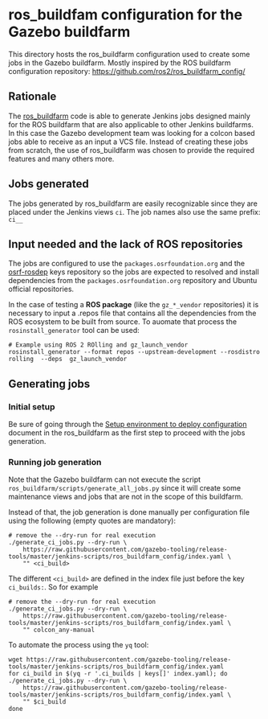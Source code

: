 # ros_buildfam configuration for the Gazebo buildfarm

This directory hosts the ros_buildfarm configuration used to create some jobs
in the Gazebo buildfarm. Mostly inspired by the ROS buildfarm configuration
repository: https://github.com/ros2/ros_buildfarm_config/

## Rationale

The [ros_buildfarm](https://github.com/ros-infrastructure/ros_buildfarm) code
is able to generate Jenkins jobs designed mainly for the ROS buildfarm that
are also applicable to other Jenkins buildfarms. In this case the Gazebo
development team was looking for a colcon based jobs able to receive
as an input a VCS file. Instead of creating these jobs from scratch, the use of
ros_buildfarm was chosen to provide the required features and many others more.

## Jobs generated

The jobs generated by ros_buildfarm are easily recognizable since they are
placed under the Jenkins views `ci`. The job names also use the same
prefix: `ci__`

## Input needed and the lack of ROS repositories

The jobs are configured to use the `packages.osrfoundation.org` and the
[osrf-rosdep](https://github.com/osrf/osrf-rosdep) keys repository so the
jobs are expected to resolved and install dependencies from the
`packages.osrfoundation.org` repository and Ubuntu official repositories.

In the case of testing a **ROS package** (like the `gz_*_vendor` repositories)
it is necessary to input a .repos file that contains all the dependencies
from the ROS ecosystem to be built from source. To auomate that process the
`rosinstall_generator` tool can be used:

```
# Example using ROS 2 ROlling and gz_launch_vendor
rosinstall_generator --format repos --upstream-development --rosdistro rolling  --deps  gz_launch_vendor
```

## Generating jobs

### Initial setup

Be sure of going through the
[Setup environment to deploy configuration](https://github.com/ros-infrastructure/ros_buildfarm/blob/master/doc/environment.rst)
document in the ros_buildfarm as the first step to proceed with the jobs
generation.

### Running job generation

Note that the Gazebo buildfarm can not execute the script
`ros_buildfarm/scripts/generate_all_jobs.py` since it will create some
maintenance views and jobs that are not in the scope of this buildfarm.

Instead of that, the job generation is done manually per configuration
file using the following (empty quotes are mandatory):

```
# remove the --dry-run for real execution
./generate_ci_jobs.py --dry-run \
    https://raw.githubusercontent.com/gazebo-tooling/release-tools/master/jenkins-scripts/ros_buildfarm_config/index.yaml \
    "" <ci_build>
```

The different `<ci_build>` are defined in the index file just before the key
`ci_builds:`. So for example

```
# remove the --dry-run for real execution
./generate_ci_jobs.py --dry-run \
    https://raw.githubusercontent.com/gazebo-tooling/release-tools/master/jenkins-scripts/ros_buildfarm_config/index.yaml \
    "" colcon_any-manual
```

To automate the process using the `yq` tool:

```
wget https://raw.githubusercontent.com/gazebo-tooling/release-tools/master/jenkins-scripts/ros_buildfarm_config/index.yaml
for ci_build in $(yq -r '.ci_builds | keys[]' index.yaml); do
./generate_ci_jobs.py --dry-run \
    https://raw.githubusercontent.com/gazebo-tooling/release-tools/master/jenkins-scripts/ros_buildfarm_config/index.yaml \
    "" $ci_build
done
```
